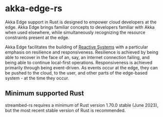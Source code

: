 # akka-edge-rs
Akka Edge support in Rust is designed to empower cloud developers at the edge. Akka Edge brings familiar concepts to
developers familiar with Akka when used elsewhere, while simultaneously recognizing the resource constraints present at the edge.

Akka Edge facilitates the building of [Reactive Systems](https://www.reactivemanifesto.org/) with a particular emphasis on resilience and responsiveness. 
Resilience is achieved by being able to recover in the face of an, say, an internet connection failing, and being able to continue local-first
operations. Responsiveness is achieved primarily through being event-driven. As events occur at the edge, they can be pushed to the cloud, to the user, and other
parts of the edge-based system - at the time they occur.

## Minimum supported Rust

streambed-rs requires a minimum of Rust version 1.70.0 stable (June 2023), but the most recent stable version of Rust is recommended.
